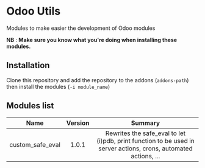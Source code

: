 # Odoo Utils

Modules to make easier the development of Odoo modules

**NB** : **Make sure you know what you're doing when installing these modules.**

## Installation

Clone this repository and add the repository to the addons (`addons-path`) then install the modules (`-i module_name`)

## Modules list

|Name            |Version|Summary                                                                                                         |
|:--------------:|:-----:|:--------------------------------------------------------------------------------------------------------------:|
|custom_safe_eval|1.0.1  |Rewrites the safe_eval to let (i)pdb, print function to be used in server actions, crons, automated actions, ...|
